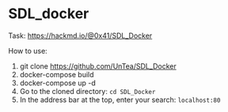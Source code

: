 # SDL_docker

Task: https://hackmd.io/@0x41/SDL_Docker

How to use:
1. git clone https://github.com/UnTea/SDL_Docker
2. docker-compose build
3. docker-compose up -d
4. Go to the cloned directory: `cd SDL_Docker`
5. In the address bar at the top, enter your search: `localhost:80`
